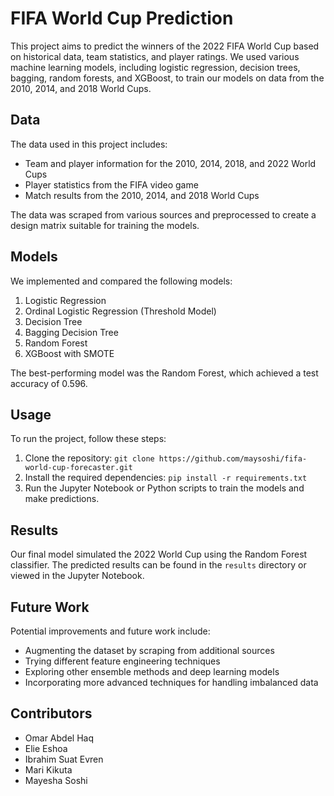 # FIFA World Cup Prediction

This project aims to predict the winners of the 2022 FIFA World Cup based on historical data, team statistics, and player ratings. We used various machine learning models, including logistic regression, decision trees, bagging, random forests, and XGBoost, to train our models on data from the 2010, 2014, and 2018 World Cups.

## Data

The data used in this project includes:

- Team and player information for the 2010, 2014, 2018, and 2022 World Cups
- Player statistics from the FIFA video game
- Match results from the 2010, 2014, and 2018 World Cups

The data was scraped from various sources and preprocessed to create a design matrix suitable for training the models.

## Models

We implemented and compared the following models:

1. Logistic Regression
2. Ordinal Logistic Regression (Threshold Model)
3. Decision Tree
4. Bagging Decision Tree
5. Random Forest
6. XGBoost with SMOTE

The best-performing model was the Random Forest, which achieved a test accuracy of 0.596.

## Usage

To run the project, follow these steps:

1. Clone the repository: `git clone https://github.com/maysoshi/fifa-world-cup-forecaster.git`
2. Install the required dependencies: `pip install -r requirements.txt`
3. Run the Jupyter Notebook or Python scripts to train the models and make predictions.

## Results

Our final model simulated the 2022 World Cup using the Random Forest classifier. The predicted results can be found in the `results` directory or viewed in the Jupyter Notebook.

## Future Work

Potential improvements and future work include:

- Augmenting the dataset by scraping from additional sources
- Trying different feature engineering techniques
- Exploring other ensemble methods and deep learning models
- Incorporating more advanced techniques for handling imbalanced data

## Contributors

- Omar Abdel Haq
- Elie Eshoa
- Ibrahim Suat Evren
- Mari Kikuta
- Mayesha Soshi
